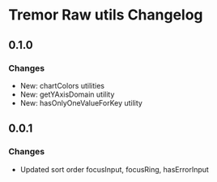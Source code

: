 # Tremor Raw utils Changelog

## 0.1.0

### Changes

- New: chartColors utilities
- New: getYAxisDomain utility
- New: hasOnlyOneValueForKey utility

## 0.0.1

### Changes

- Updated sort order focusInput, focusRing, hasErrorInput
